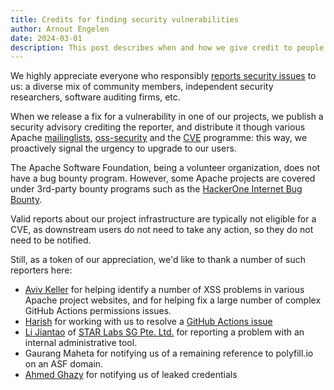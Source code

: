 ```yaml
---
title: Credits for finding security vulnerabilities
author: Arnout Engelen
date: 2024-03-01
description: This post describes when and how we give credit to people who report security issues.
---
```


We highly appreciate everyone who responsibly [reports security issues](/report/)
to us: a diverse mix of community members, independent security researchers,
software auditing firms, etc.

When we release a fix for a vulnerability in one of our projects, we
publish a security advisory crediting the reporter, and distribute it though
various Apache [mailinglists](https://www.apache.org/foundation/mailinglists.html), [oss-security](https://www.openwall.com/lists/oss-security/) and the
[CVE](https://www.cve.org/) programme: this way, we proactively signal the
urgency to upgrade to our users.

The Apache Software Foundation, being a volunteer organization, does not have
a bug bounty program. However, some Apache projects are covered under 3rd-party
bounty programs such as the
[HackerOne Internet Bug Bounty](https://hackerone.com/ibb).

Valid reports about our project infrastructure are typically not eligible
for a CVE, as downstream users do not need to take any action,
so they do not need to be notified.

Still, as a token of our appreciation, we'd like to thank a number of such reporters here:

* [Aviv Keller](https://linkedin.com/in/redyetidev) for helping identify a number of XSS problems in various Apache project websites, and for helping fix a large number of complex GitHub Actions permissions issues.
* [Harish](https://www.linkedin.com/in/harish-p-62b38a158) for working with us to resolve a [GitHub Actions issue](https://medium.com/apache-airflow/unraveling-the-code-navigating-a-ci-release-security-vulnerability-in-apache-airflow-620214a96297)
* [Li Jiantao](https://twitter.com/Cursered) of [STAR Labs SG Pte. Ltd.](https://twitter.com/starlabs_sg) for reporting a problem with an internal administrative tool.
* Gaurang Maheta for notifying us of a remaining reference to polyfill.io on an ASF domain.
* [Ahmed Ghazy](https://www.linkedin.com/in/ahmedd-ghazy) for notifying us of leaked credentials
